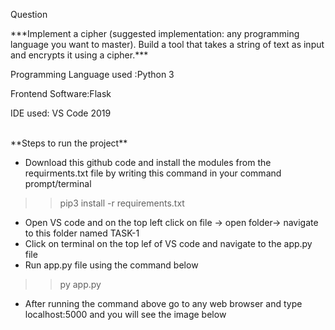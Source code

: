 <p> Question</p>
***Implement a cipher (suggested implementation: any programming language you want to master). Build a tool that takes a string of text as input and encrypts it using a cipher.***

<br>
<p>
 
 
 Programming Language used :Python 3
 
 
 Frontend Software:Flask
 
 
 IDE used:  VS Code 2019
 </p>
 <br>
 **Steps to run the project**
 
 * Download this github code and install the modules from the requirments.txt file  by  writing this command in your command prompt/terminal 
 >> pip3 install -r requirements.txt
 * Open VS code and on the top left click on file -> open folder-> navigate to this folder named TASK-1 
 * Click on terminal on the top lef of VS code and navigate to the app.py file
 * Run app.py file using the command below
 >> py app.py
 * After running the command above go to any web browser and type localhost:5000 and you will see the image below
 ![]()
